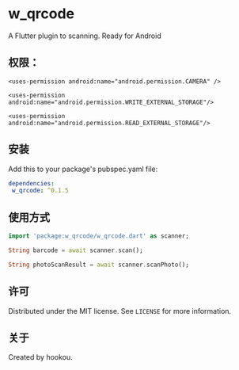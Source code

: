 
# w_qrcode

A Flutter plugin to scanning. Ready for Android


## 权限：
`<uses-permission android:name="android.permission.CAMERA" />`

`<uses-permission android:name="android.permission.WRITE_EXTERNAL_STORAGE"/>`

`<uses-permission android:name="android.permission.READ_EXTERNAL_STORAGE"/>`

## 安装

Add this to your package's pubspec.yaml file:

```yaml
dependencies:
 w_qrcode: ^0.1.5
```

## 使用方式
```dart
import 'package:w_qrcode/w_qrcode.dart' as scanner;

String barcode = await scanner.scan();

String photoScanResult = await scanner.scanPhoto();
```

## 许可

Distributed under the MIT license. See ``LICENSE`` for more information.

## 关于

Created by hookou.